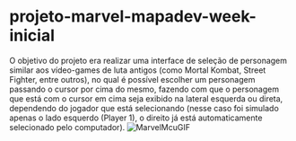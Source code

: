 # projeto-marvel-mapadev-week-inicial 


O objetivo do projeto era realizar uma interface de seleção de personagem similar aos vídeo-games de luta antigos (como Mortal Kombat, Street Fighter, entre outros), no qual é possível escolher um personagem passando o cursor por cima do mesmo, fazendo com que o personagem que está com o cursor em cima seja exibido na lateral esquerda ou direta, dependendo do jogador que está selecionando (nesse caso foi simulado apenas o lado esquerdo (Player 1), o direito já está automaticamente selecionado pelo computador).
![MarvelMcuGIF](https://user-images.githubusercontent.com/100779250/170899908-fac3d040-5ed6-491e-b8d5-d1d8198a540b.gif)
